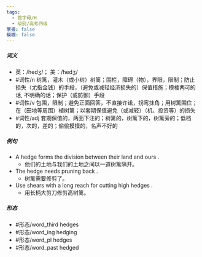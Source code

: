 ```yaml
---
tags:
  - 首字母/H
  - 级别/高考四级
掌握: false
模糊: false
---
```

##### 词义
- 英：/hedʒ/； 美：/hedʒ/
- #词性/n  树篱，灌木（或小树）树篱；围栏，障碍（物），界限，限制；防止损失（尤指金钱）的手段，（避免或减轻经济损失的）保值措施；模棱两可的话, 不明确的话；保护（或防御）手段
- #词性/v  包围，限制；避免正面回答，不直接许诺，拐弯抹角；用树篱围住；在（田地等周围）植树篱；以套期保值避免（或减轻）（机、投资等）的损失
- #词性/adj  套期保值的，两面下注的；树篱的，树篱下的，树篱旁的；低档的，次的，差的；偷偷摸摸的，名声不好的
##### 例句
- A hedge forms the division between their land and ours .
	- 他们的土地与我们的土地之间以一道树篱隔开。
- The hedge needs pruning back .
	- 树篱需要修剪了。
- Use shears with a long reach for cutting high hedges .
	- 用长柄大剪刀修剪高树篱。
##### 形态
- #形态/word_third hedges
- #形态/word_ing hedging
- #形态/word_pl hedges
- #形态/word_past hedged
